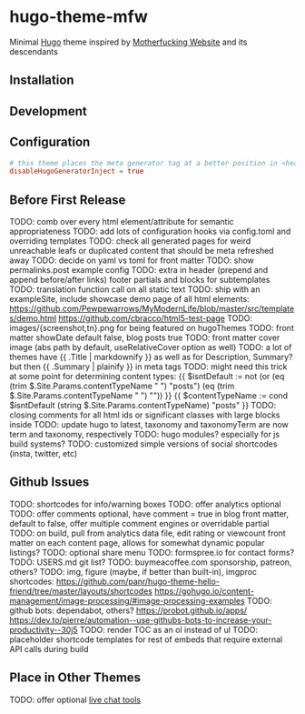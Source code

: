 # hugo-theme-mfw

Minimal [Hugo](https://gohugo.io/) theme inspired by [Motherfucking Website](http://motherfuckingwebsite.com/) and its descendants

## Installation

## Development

## Configuration

```toml
# this theme places the meta generator tag at a better position in <head> manually
disableHugoGeneratorInject = true
```

## Before First Release

TODO: comb over every html element/attribute for semantic appropriateness
TODO: add lots of configuration hooks via config.toml and overriding templates
TODO: check all generated pages for weird unreachable leafs or duplicated content that should be meta refreshed away
TODO: decide on yaml vs toml for front matter
TODO: show permalinks.post example config
TODO: extra in header (prepend and append before/after links) footer partials and blocks for subtemplates
TODO: translation function call on all static text
TODO: ship with an exampleSite, include showcase demo page of all html elements:
  <https://github.com/Pewpewarrows/MyModernLife/blob/master/src/templates/demo.html>
  <https://github.com/cbracco/html5-test-page>
TODO: images/{screenshot,tn}.png for being featured on hugoThemes
TODO: front matter showDate default false, blog posts true
TODO: front matter cover image (abs path by default, useRelativeCover option as well)
TODO: a lot of themes have {{ .Title | markdownify }} as well as for Description, Summary? but then {{ .Summary | plainify }} in meta tags
TODO: might need this trick at some point for determining content types:
  {{ $isntDefault := not (or (eq (trim $.Site.Params.contentTypeName " ") "posts") (eq (trim $.Site.Params.contentTypeName " ") "")) }}
  {{ $contentTypeName := cond $isntDefault (string $.Site.Params.contentTypeName) "posts" }}
TODO: closing comments for all html ids or significant classes with large blocks inside
TODO: update hugo to latest, taxonomy and taxonomyTerm are now term and taxonomy, respectively
TODO: hugo modules? especially for js build systems?
TODO: customized simple versions of social shortcodes (insta, twitter, etc)

## Github Issues

TODO: shortcodes for info/warning boxes
TODO: offer analytics optional
TODO: offer comments optional, have comment = true in blog front matter, default to false, offer multiple comment engines or overridable partial
TODO: on build, pull from analytics data file, edit rating or viewcount front matter on each content page, allows for somewhat dynamic popular listings?
TODO: optional share menu
TODO: formspree.io for contact forms?
TODO: USERS.md git list?
TODO: buymeacoffee.com sponsorship, patreon, others?
TODO: img, figure (maybe, if better than built-in), imgproc shortcodes: <https://github.com/panr/hugo-theme-hello-friend/tree/master/layouts/shortcodes> <https://gohugo.io/content-management/image-processing/#image-processing-examples>
TODO: github bots: dependabot, others? <https://probot.github.io/apps/> <https://dev.to/pierre/automation--use-githubs-bots-to-increase-your-productivity--30j5>
TODO: render TOC as an ol instead of ul
TODO: placeholder shortcode templates for rest of embeds that require external API calls during build

## Place in Other Themes

TODO: offer optional [live chat tools](https://www.sideprojectchecklist.com/2017/customer-chat-tools/)
